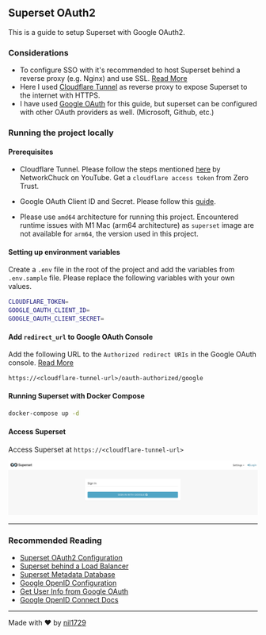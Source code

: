 ## Superset OAuth2

This is a guide to setup Superset with Google OAuth2.

### Considerations

- To configure SSO with it's recommended to host Superset behind a reverse proxy (e.g. Nginx) and use SSL. [Read More](https://superset.apache.org/docs/installation/configuring-superset/#configuration-behind-a-load-balancer)
- Here I used [Cloudflare Tunnel](https://www.cloudflare.com/en-gb/products/tunnel/) as reverse proxy to expose Superset to the internet with HTTPS.
- I have used [Google OAuth](https://developers.google.com/identity/protocols/oauth2) for this guide, but superset can be configured with other OAuth providers as well. (Microsoft, Github, etc.)

### Running the project locally

#### Prerequisites

- Cloudflare Tunnel. Please follow the steps mentioned [here](https://youtu.be/ey4u7OUAF3c) by NetworkChuck on YouTube. Get a `cloudflare access token` from Zero Trust.

- Google OAuth Client ID and Secret. Please follow this [guide](https://developers.google.com/identity/protocols/oauth2/web-server).

- Please use `amd64` architecture for running this project. Encountered runtime issues with M1 Mac (arm64 architecture) as `superset` image are not available for `arm64`, the version used in this project.

#### Setting up environment variables

Create a `.env` file in the root of the project and add the variables from `.env.sample` file. Please replace the following variables with your own values.

```bash
CLOUDFLARE_TOKEN=
GOOGLE_OAUTH_CLIENT_ID=
GOOGLE_OAUTH_CLIENT_SECRET=
```

#### Add `redirect_url` to Google OAuth Console

Add the following URL to the `Authorized redirect URIs` in the Google OAuth console. [Read More](https://superset.apache.org/docs/installation/configuring-superset/#custom-oauth2-configuration)

```
https://<cloudflare-tunnel-url>/oauth-authorized/google
```

#### Running Superset with Docker Compose

```bash
docker-compose up -d
```

#### Access Superset

Access Superset at `https://<cloudflare-tunnel-url>`

![Superset SSO](assets/image.png)

---

### Recommended Reading

- [Superset OAuth2 Configuration](https://superset.apache.org/docs/installation/configuring-superset/#custom-oauth2-configuration)
- [Superset behind a Load Balancer](https://superset.apache.org/docs/installation/configuring-superset/#configuration-behind-a-load-balancer)
- [Superset Metadata Database](https://superset.apache.org/docs/installation/configuring-superset/#using-a-production-metastore)
- [Google OpenID Configuration](https://accounts.google.com/.well-known/openid-configuration)
- [Get User Info from Google OAuth](https://stackoverflow.com/questions/7130648/get-user-info-via-google-api)
- [Google OpenID Connect Docs](https://developers.google.com/identity/openid-connect/openid-connect#obtaininguserprofileinformation)

---

Made with ❤️ by [nil1729](https://github.com/nil1729)
